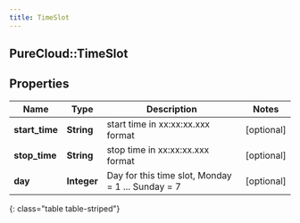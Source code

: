 ```yaml
---
title: TimeSlot
---
```

## PureCloud::TimeSlot

## Properties

|Name | Type | Description | Notes|
|------------ | ------------- | ------------- | -------------|
| **start_time** | **String** | start time in xx:xx:xx.xxx format | [optional] |
| **stop_time** | **String** | stop time in xx:xx:xx.xxx format | [optional] |
| **day** | **Integer** | Day for this time slot, Monday &#x3D; 1 ... Sunday &#x3D; 7 | [optional] |
{: class="table table-striped"}


